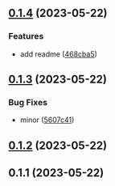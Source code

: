 ## [0.1.4](https://github.com/brillout/fake-pkg/compare/v0.1.3...v0.1.4) (2023-05-22)


### Features

* add readme ([468cba5](https://github.com/brillout/fake-pkg/commit/468cba537235be9817e20f98df4a9cd9d2168e60))



## [0.1.3](https://github.com/brillout/fake-pkg/compare/v0.1.2...v0.1.3) (2023-05-22)


### Bug Fixes

* minor ([5607c41](https://github.com/brillout/fake-pkg/commit/5607c419a1bd5ad6b8603bfc311a4f58cc6bb93c))



## [0.1.2](https://github.com/brillout/fake-pkg/compare/v0.1.1...v0.1.2) (2023-05-22)



## 0.1.1 (2023-05-22)



